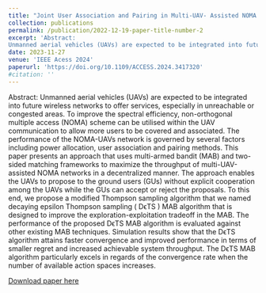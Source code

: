 ```yaml
---
title: "Joint User Association and Pairing in Multi-UAV- Assisted NOMA Networks: A Decaying-Epsilon Thompson Sampling Framework"
collection: publications
permalink: /publication/2022-12-19-paper-title-number-2
excerpt: 'Abstract:
Unmanned aerial vehicles (UAVs) are expected to be integrated into future wireless networks to offer services, especially in unreachable or congested areas. To improve the spectral efficiency, non-orthogonal multiple access (NOMA) scheme can be utilised within the UAV communication to allow more users to be covered and associated. The performance of the NOMA-UAVs network is governed by several factors including power allocation, user association and pairing methods. This paper presents an approach that uses multi-armed bandit (MAB) and two-sided matching frameworks to maximize the throughput of multi-UAV-assisted NOMA networks in a decentralized manner. The approach enables the UAVs to propose to the ground users (GUs) without explicit cooperation among the UAVs while the GUs can accept or reject the proposals. To this end, we propose a modified Thompson sampling algorithm that we named decaying epsilon Thompson sampling ( DϵTS ) MAB algorithm that is designed to improve the exploration-exploitation tradeoff in the MAB. The performance of the proposed DϵTS MAB algorithm is evaluated against other existing MAB techniques. Simulation results show that the DϵTS algorithm attains faster convergence and improved performance in terms of smaller regret and increased achievable system throughput. The DϵTS MAB algorithm particularly excels in regards of the convergence rate when the number of available action spaces increases.'
date: 2023-11-27
venue: 'IEEE Acess 2024'
paperurl: 'https://doi.org/10.1109/ACCESS.2024.3417320'
#citation: ''
---
```


Abstract:
Unmanned aerial vehicles (UAVs) are expected to be integrated into future wireless networks to offer services, especially in unreachable or congested areas. To improve the spectral efficiency, non-orthogonal multiple access (NOMA) scheme can be utilised within the UAV communication to allow more users to be covered and associated. The performance of the NOMA-UAVs network is governed by several factors including power allocation, user association and pairing methods. This paper presents an approach that uses multi-armed bandit (MAB) and two-sided matching frameworks to maximize the throughput of multi-UAV-assisted NOMA networks in a decentralized manner. The approach enables the UAVs to propose to the ground users (GUs) without explicit cooperation among the UAVs while the GUs can accept or reject the proposals. To this end, we propose a modified Thompson sampling algorithm that we named decaying epsilon Thompson sampling ( DϵTS ) MAB algorithm that is designed to improve the exploration-exploitation tradeoff in the MAB. The performance of the proposed DϵTS MAB algorithm is evaluated against other existing MAB techniques. Simulation results show that the DϵTS algorithm attains faster convergence and improved performance in terms of smaller regret and increased achievable system throughput. The DϵTS MAB algorithm particularly excels in regards of the convergence rate when the number of available action spaces increases.

[Download paper here](https://doi.org/10.1109/ACCESS.2024.3417320)
